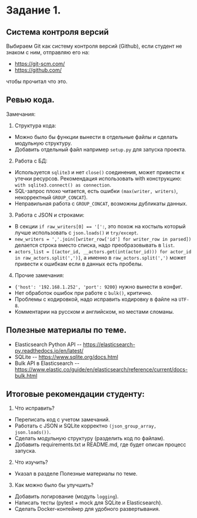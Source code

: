 # Задание 1.

## Система контроля версий

Выбираем Git как систему контроля версий (Github), если студент не знаком с ним, отправляю его на:
- https://git-scm.com/
- https://github.com/

чтобы прочитал что это.

## Ревью кода.

Замечания:
1. Структура кода:
* Можно было бы функции вынести в отдельные файлы и сделать модульную структуру.
* Добавить отдельный файл например `setup.py` для запуска проекта.

2. Работа с БД:
* Используется `sqlite3` и нет `close()` соединения, может привести к утечки ресурсов. Рекомендация использовать with конструкцию: `with sqlite3.connect() as connection`.
* SQL-запрос плохо читается, есть ошибки `(max(writer, writers)`, некорректный `GROUP_CONCAT`).
* Неправильная работа с `GROUP_CONCAT`, возможны дубликаты данных.

3. Работа с JSON и строками:
* В секции `if raw_writers[0] == '[':`, это похож на костыль который лучше использовать с `json.loads()` и `try/except`.
* `new_writers = ','.join([writer_row['id'] for writer_row in parsed])` делается строка вместо списка, надо преобразовывать в `list`.
* `actors_list = [(actor_id, __actors.get(int(actor_id))) for actor_id in raw_actors.split(',')]`, а именно в `raw_actors.split(',')` может привести к ошибкам если в данных есть пробелы.

4. Прочие замечания:
* `{'host': '192.168.1.252', 'port': 9200}` нужно вынести в конфиг.
* Нет обработок ошибок при работе с `bulk()`, критично.
* Проблемы с кодировкой, надо исправить кодировку в файле на `UTF-8`.
* Комментарии на русском и английском, но местами сломаны.

## Полезные материалы по теме.

- Elasticsearch Python API -- https://elasticsearch-py.readthedocs.io/en/latest/
- SQLite -- https://www.sqlite.org/docs.html
- Bulk API в Elasticsearch -- https://www.elastic.co/guide/en/elasticsearch/reference/current/docs-bulk.html

## Итоговые рекомендации студенту:

1. Что исправить?
* Переписать код с учетом замечаний.
* Работать с JSON и SQLite корректно `(json_group_array, json.loads())`.
* Сделать модульную структуру (разделить код по файлам).
* Добавить requirements.txt и README.md, где будет описан процесс запуска.
2. Что изучить?
* Указал в разделе Полезные материалы по теме.
3. Как можно было бы улучшить?
* Добавить логирование (модуль `logging`).
* Написать тесты (pytest + mock для SQLite и Elasticsearch).
* Сделать Docker-контейнер для удобного развертывания.